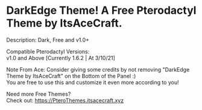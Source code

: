 # DarkEdge Theme! A Free Pterodactyl Theme by ItsAceCraft.
Description: Dark, Free and v1.0+

Compatible Pterodactyl Versions:    
v1.0 and Above [Currently 1.6.2 | At 3/10/21]

Note From Ace:
Consider giving some credits by not removing "DarkEdge Theme by ItsAceCraft" on the Bottom of the Panel :)         
You are free to use this and customize it even more according to you!         

Need more Free Themes?         
Check out: https://PteroThemes.itsacecraft.xyz
